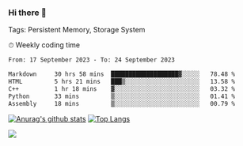 ### Hi there 👋

Tags: Persistent Memory, Storage System

<!--

[![Anurag's github stats](https://github-readme-stats.vercel.app/api?username=wwyf)](https://github.com/anuraghazra/github-readme-stats)

[![Anurag's github stats](https://github-readme-stats.vercel.app/api?username=wwyf&count_private=true)](https://github.com/anuraghazra/github-readme-stats)


[![Top Langs](https://github-readme-stats.vercel.app/api/top-langs/?username=wwyf&count_private=true&&hide=jupyter%20notebook,html)](https://github.com/anuraghazra/github-readme-stats)



-->


⏱ Weekly coding time

<!--START_SECTION:waka-->

```txt
From: 17 September 2023 - To: 24 September 2023

Markdown     30 hrs 58 mins  ███████████████████▓░░░░░   78.48 %
HTML         5 hrs 21 mins   ███▒░░░░░░░░░░░░░░░░░░░░░   13.58 %
C++          1 hr 18 mins    ▓░░░░░░░░░░░░░░░░░░░░░░░░   03.32 %
Python       33 mins         ▒░░░░░░░░░░░░░░░░░░░░░░░░   01.41 %
Assembly     18 mins         ▒░░░░░░░░░░░░░░░░░░░░░░░░   00.79 %
```

<!--END_SECTION:waka-->



[![Anurag's github stats](https://github-readme-stats.vercel.app/api?username=wwyf&count_private=true&show_icons=true&hide_border=true)](https://github.com/anuraghazra/github-readme-stats) [![Top Langs](https://github-readme-stats.vercel.app/api/top-langs/?username=wwyf&count_private=true&hide=jupyter%20notebook,html,OpenEdge%20ABL&langs_count=10&layout=compact&hide_border=true)](https://github.com/anuraghazra/github-readme-stats)

<!--

[![willianrod's wakatime stats](https://github-readme-stats.vercel.app/api/wakatime?username=wwyf)](https://github.com/anuraghazra/github-readme-stats)


-->

![](https://hit.yhype.me/github/profile?user_id=23121291)
